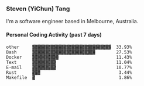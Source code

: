 ### Steven (YiChun) Tang

I'm a software engineer based in Melbourne, Australia.

#### Personal Coding Activity (past 7 days)
```
other     ▓▓▓▓▓▓▓▓▓▓▓▓▓▓▓▓▓▓▓▓▓▓▓▓▓▓▓▓▓▓  33.93%
Bash      ▓▓▓▓▓▓▓▓▓▓▓▓▓▓▓▓▓▓▓▓▓▓▓▓        27.53%
Docker    ▓▓▓▓▓▓▓▓▓▓                      11.43%
Text      ▓▓▓▓▓▓▓▓▓                       11.04%
E-mail    ▓▓▓▓▓▓▓▓▓                       10.77%
Rust      ▓▓▓                              3.44%
Makefile  ▓                                1.86%
```
